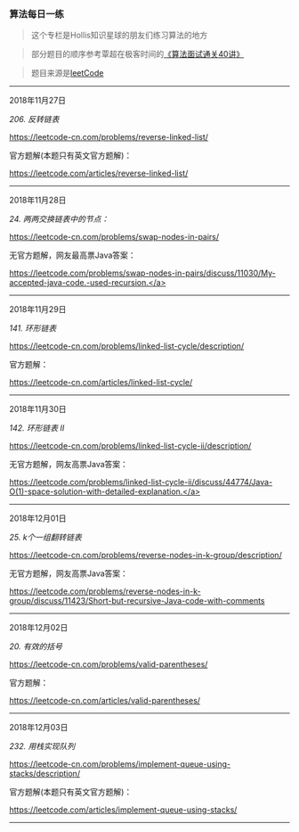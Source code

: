 
### 算法每日一练

>这个专栏是Hollis知识星球的朋友们练习算法的地方  

>部分题目的顺序参考覃超在极客时间的<a href="https://time.geekbang.org/course/intro/130" target="_blank" style="cursor:pointer;">《算法面试通关40讲》</a>  

>题目来源是<a href="https://leetcode-cn.com/problemset/all/" target="_blank" style="cursor:pointer;">leetCode</a>  

---

2018年11月27日  

*206. 反转链表*  

<a href="https://leetcode-cn.com/problems/reverse-linked-list/" target="_blank" style="cursor:pointer;">https://leetcode-cn.com/problems/reverse-linked-list/</a>  

官方题解(本题只有英文官方题解)：  

<a href="https://leetcode.com/articles/reverse-linked-list/" target="_blank" style="cursor:pointer;">https://leetcode.com/articles/reverse-linked-list/</a>  

---

2018年11月28日  

*24. 两两交换链表中的节点：*  

<a href="https://leetcode-cn.com/problems/swap-nodes-in-pairs/" target="_blank" style="cursor:pointer;">https://leetcode-cn.com/problems/swap-nodes-in-pairs/</a>  

无官方题解，网友最高票Java答案：  

<a href="https://leetcode.com/problems/swap-nodes-in-pairs/discuss/11030/My-accepted-java-code.-used-recursion." target="_blank" style="cursor:pointer;">https://leetcode.com/problems/swap-nodes-in-pairs/discuss/11030/My-accepted-java-code.-used-recursion.</a>  

---

2018年11月29日  

*141. 环形链表*  

<a href="https://leetcode-cn.com/problems/linked-list-cycle/description/" target="_blank" style="cursor:pointer;">https://leetcode-cn.com/problems/linked-list-cycle/description/</a>  

官方题解：  

<a href="https://leetcode-cn.com/articles/linked-list-cycle/" target="_blank" style="cursor:pointer;">https://leetcode-cn.com/articles/linked-list-cycle/</a>  

---

2018年11月30日  

*142. 环形链表 II*  

<a href="https://leetcode-cn.com/problems/linked-list-cycle-ii/description/" target="_blank" style="cursor:pointer;">https://leetcode-cn.com/problems/linked-list-cycle-ii/description/</a>  

无官方题解，网友高票Java答案：  

<a href="https://leetcode.com/problems/linked-list-cycle-ii/discuss/44774/Java-O(1)-space-solution-with-detailed-explanation." target="_blank" style="cursor:pointer;">https://leetcode.com/problems/linked-list-cycle-ii/discuss/44774/Java-O(1)-space-solution-with-detailed-explanation.</a>  

---

2018年12月01日  

*25. k个一组翻转链表*  

<a href="https://leetcode-cn.com/problems/reverse-nodes-in-k-group/description/" target="_blank" style="cursor:pointer;">https://leetcode-cn.com/problems/reverse-nodes-in-k-group/description/</a>  

无官方题解，网友高票Java答案：  

<a href="https://leetcode.com/problems/reverse-nodes-in-k-group/discuss/11423/Short-but-recursive-Java-code-with-comments" target="_blank" style="cursor:pointer;">https://leetcode.com/problems/reverse-nodes-in-k-group/discuss/11423/Short-but-recursive-Java-code-with-comments</a>  

---

2018年12月02日  

*20. 有效的括号*  

<a href="https://leetcode-cn.com/problems/valid-parentheses/" target="_blank" style="cursor:pointer;">https://leetcode-cn.com/problems/valid-parentheses/</a>  

官方题解：  

<a href="https://leetcode-cn.com/articles/valid-parentheses/" target="_blank" style="cursor:pointer;">https://leetcode-cn.com/articles/valid-parentheses/</a>  

---

2018年12月03日  

*232. 用栈实现队列*  

<a href="https://leetcode-cn.com/problems/implement-queue-using-stacks/description/" target="_blank" style="cursor:pointer;">https://leetcode-cn.com/problems/implement-queue-using-stacks/description/</a>  

官方题解(本题只有英文官方题解)：  

<a href="https://leetcode.com/articles/implement-queue-using-stacks/" target="_blank" style="cursor:pointer;">https://leetcode.com/articles/implement-queue-using-stacks/</a>  

---
